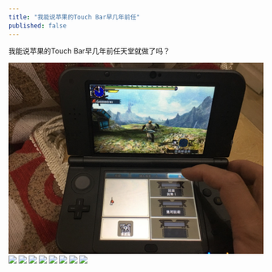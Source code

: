 ```yaml
---
title: "我能说苹果的Touch Bar早几年前任"
published: false
---
```

我能说苹果的Touch Bar早几年前任天堂就做了吗？

![](./1.jpg)
![](./2.jpg)
![](./3.jpg)
![](./4.jpg)
![](./5.jpg)
![](./6.jpg)
![](./7.jpg)
![](./8.jpg)
![](./9.jpg)
